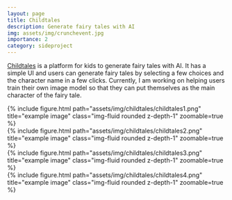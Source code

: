 ```yaml
---
layout: page
title: Childtales
description: Generate fairy tales with AI
img: assets/img/crunchevent.jpg
importance: 2
category: sideproject
---
```


[Childtales](https://childtales.xyz) is a platform for kids to generate fairy tales with AI. It has a simple UI and users can generate fairy tales by selecting a few choices and the character name in a few clicks. 
Currently, I am working on helping users train their own image model so that they can put themselves as the main character of the 
fairy tale.

<div class="row">
    <div class="col-sm mt-6 mt-md-0">
        {% include figure.html path="assets/img/childtales/childtales1.png" title="example image" class="img-fluid rounded z-depth-1" zoomable=true %}
    </div>
    <div class="col-sm mt-6 mt-md-0">
        {% include figure.html path="assets/img/childtales/childtales2.png" title="example image" class="img-fluid rounded z-depth-1" zoomable=true %}
    </div>
</div>

<div class="row">
    <div class="col-sm mt-6 mt-md-0">
        {% include figure.html path="assets/img/childtales/childtales3.png" title="example image" class="img-fluid rounded z-depth-1" zoomable=true %}
    </div>
    <div class="col-sm mt-6 mt-md-0">
        {% include figure.html path="assets/img/childtales/childtales4.png" title="example image" class="img-fluid rounded z-depth-1" zoomable=true %}
    </div>
</div>